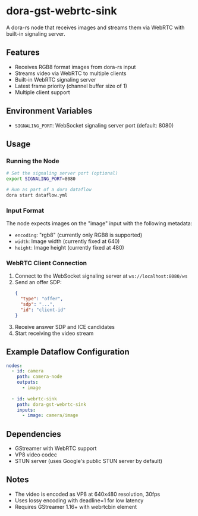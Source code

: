 # dora-gst-webrtc-sink

A dora-rs node that receives images and streams them via WebRTC with built-in signaling server.

## Features

- Receives RGB8 format images from dora-rs input
- Streams video via WebRTC to multiple clients
- Built-in WebRTC signaling server
- Latest frame priority (channel buffer size of 1)
- Multiple client support

## Environment Variables

- `SIGNALING_PORT`: WebSocket signaling server port (default: 8080)

## Usage

### Running the Node

```bash
# Set the signaling server port (optional)
export SIGNALING_PORT=8080

# Run as part of a dora dataflow
dora start dataflow.yml
```

### Input Format

The node expects images on the "image" input with the following metadata:
- `encoding`: "rgb8" (currently only RGB8 is supported)
- `width`: Image width (currently fixed at 640)
- `height`: Image height (currently fixed at 480)

### WebRTC Client Connection

1. Connect to the WebSocket signaling server at `ws://localhost:8080/ws`
2. Send an offer SDP:
   ```json
   {
     "type": "offer",
     "sdp": "...",
     "id": "client-id"
   }
   ```
3. Receive answer SDP and ICE candidates
4. Start receiving the video stream

## Example Dataflow Configuration

```yaml
nodes:
  - id: camera
    path: camera-node
    outputs:
      - image
  
  - id: webrtc-sink
    path: dora-gst-webrtc-sink
    inputs:
      - image: camera/image
```

## Dependencies

- GStreamer with WebRTC support
- VP8 video codec
- STUN server (uses Google's public STUN server by default)

## Notes

- The video is encoded as VP8 at 640x480 resolution, 30fps
- Uses lossy encoding with deadline=1 for low latency
- Requires GStreamer 1.16+ with webrtcbin element